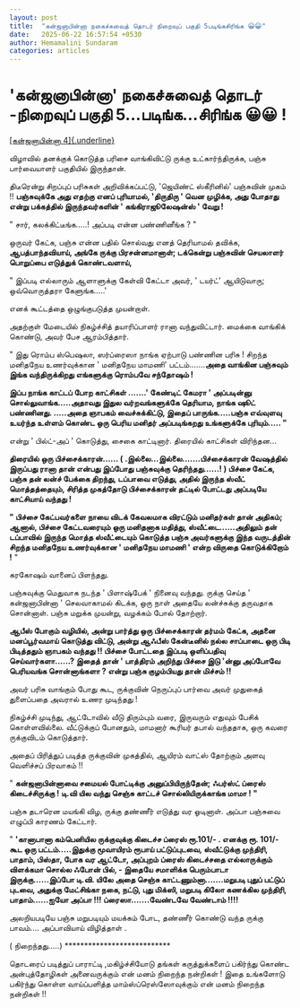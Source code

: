 ```yaml
---
layout: post
title:  "கன்ஜனாபின்னா நகைச்சுவைத் தொடர் நிறைவுப் பகுதி 5படிங்கசிரிங்க 😀😀"
date:   2025-06-22 16:57:54 +0530
author: Hemamalini Sundaram
categories: articles
---
```


#  \'கன்ஜனாபின்னா\' நகைச்சுவைத் தொடர் -நிறைவுப் பகுதி 5\...படிங்க\...சிரிங்க 😀😀 ! 

[[கன்ஜனாபின்னா
4]{.underline}](https://tamil.momspresso.com/parenting/aa71bb9e323d44a5b589be0617593389/article/knnnjnnnaapinnnnnnaa-paakm-4-nkaiccuvait-tottr-pttingkciringk-vnlfxfylmqi1?utm_source=PCA_Whatsapp_Share&utm_medium=Share_Android)

விழாவில் தனக்குக் கொடுத்த பரிசை வாங்கிவிட்டு ருக்கு உட்கார்ந்திருக்க, பஞ்சு
பார்வையாளர் பகுதியில் இருந்தான்.

திடீரென்று சிறப்புப் பரிசுகள் அறிவிக்கப்பட்டு, 'ஜெயிண்ட் ஸ்கீரினில்' பஞ்சுவின் முகம் !!
**பஞ்சுவுக்கே அது எதற்கு எனப் புரியாமல், 'திருதிரு ' வென முழிக்க, அது போதாது
என்று பக்கத்தில் இருந்தவர்களின் ' கங்கிராஜூலேஷன்ஸ் ' வேறு !**

" சார், கலக்கிட்டீங்க.....! அப்படி என்ன பண்ணினீங்க ? "

ஒருவர் கேட்க, பஞ்சு என்ன பதில் சொல்வது எனத் தெரியாமல் தவிக்க, **ஆபத்பாந்தவியாய்,
அங்கே ருக்கு பிரசன்னமானாள்; டக்கென்று பஞ்சுவின் செயலாளர் பொறுப்பை எடுத்துக்
கொண்டவளாய்,**

" இப்படி எல்லாரும் ஆளாளுக்கு கேள்வி கேட்டா அவர், ' டயர்ட்' ஆயிடுவாரு; ஒவ்வொருத்தரா
கேளுங்க.....'

எனக் கூட்டத்தை ஒழுங்குபடுத்த முயன்றாள்.

அதற்குள் மேடையில் நிகழ்ச்சித் தயாரிப்பாளர் ரானா வந்துவிட்டார். மைக்கை வாங்கிக் கொண்டு,
அவர் பேச ஆரம்பித்தார்.

" இது ரொம்ப ஸ்பெஷலா, ஸர்ப்ரைஸா நாங்க ஏற்பாடு பண்ணின பரிசு ! சிறந்த மனிதநேய
உணர்வுக்கான ' மனிதநேய மாமணி' பட்டம்.......**அதை வாங்கின பஞ்சுவும் இங்க
வந்திருக்கிறது எங்களுக்கு ரொம்பவே சந்தோஷம் !**

**இப்ப நாங்க காட்டப் போற காட்சிகள் .......' கேண்டிட் கேமரா ' அப்படின்னு
சொல்லுவாங்க.....அதாவது இதுல வர்றவங்களுக்கே தெரியாம, நாங்க ஷூட் பண்ணினது.
\.....அதை ஞாபகம் வைச்சுக்கிட்டு, இதைப் பாருங்க.....பஞ்சு எவ்வுளவு உயர்ந்த உள்ளம்
கொண்ட ஒரு பெரிய மனிதர் அப்படிங்கறது உங்களுக்கே புரியும்..... "**

என்று ' பில்ட்-அப் ' கொடுத்து, சைகை காட்டினார். திரையில் காட்சிகள் விரிந்தன...

**திரையில் ஒரு பிச்சைக்காரன்...... ( .இல்லை...இல்லை.......பிச்சைக்காரன் வேஷத்தில்
இருப்பது ரானா தான் என்பது இப்போது பஞ்சுவுக்கு தெரிந்தது......! ) பிச்சை கேட்க,
பஞ்சு தன் லன்ச் பேக்கை திறந்து, டப்பாவை எடுத்து, அதில் இருந்த ஸ்வீட் மொத்தத்தையும்,
சிரித்த முகத்தோடு பிச்சைக்காரன் தட்டில் போட்டது அப்படியே காட்சியாய் வந்தது !**

**" பிச்சை கேட்பவர்களை நாயை விடக் கேவலமாக விரட்டும் மனிதர்கள் தான் அதிகம்; ஆனால்,
பிச்சை கேட்டவரையும் ஒரு மனிதனாக மதித்து, ஸ்வீட்டை\...\...அதிலும் தன் டப்பாவில்
இருந்த மொத்த ஸ்வீட்டையும் கொடுத்த பஞ்சு அவர்களுக்கு இந்த வருடத்தின் சிறந்த மனிதநேய
உணர்வுக்கான ' மனிதநேய மாமணி ' என்ற விருதை கொடுக்கிறோம் !** "

கரகோஷம் வானைப் பிளந்தது.

பஞ்சுவுக்கு மெதுவாக நடந்த ' பிளாஷ்பேக் ' நினைவு வந்தது. ருக்கு செய்த '
கன்ஜனாபின்னா ' செலவாகாமல் கிடக்க, ஒரு நாள் அதையே லன்ச்சுக்கு தருவதாக சொன்னாள்.
பஞ்சு மறுக்க முயன்று, வழக்கம் போல் தோற்றார்.

**ஆபீஸ் போகும் வழியில், அன்று பார்த்து ஒரு பிச்சைக்காரன் தர்மம் கேட்க, அதனை
மனப்பூர்வமாய் கொடுத்து விட்டு, அன்று ஆஃபீஸ் கேன்டீனில் நல்ல சாப்பாடை ஒரு பிடி
பிடித்ததும் ஞாபகம் வந்தது !! பிச்சை போட்டதை இப்படி ஒளிப்பதிவு செய்வார்களா......?
இதைத் தான் ' பாத்திரம் அறிந்து பிச்சை இடு 'ன்னு அப்போவே பெரியவங்க சொன்னாங்களா ?
என்று பஞ்சு குழம்பியது தான் மிச்சம் !!**

அவர் பரிசு வாங்கும் போது கூட, ருக்குவின் நெருப்புப் பார்வை அவர் முதுகைத் துளைப்பதை
அவரால் உணர முடிந்தது !

நிகழ்ச்சி முடிந்து, ஆட்டோவில் வீடு திரும்பும் வரை, இருவரும் எதுவும் பேசிக்
கொள்ளவில்லை. வீட்டுக்குப் போனதும், மாமனார் கூரியர் தபால் வந்ததாக, ஒரு கவரை
ருக்குவிடம் கொடுத்தார்.

அதைப் பிரித்துப் படித்த ருக்குவின் முகத்தில், ஆயிரம் வாட்ஸ் தோற்கும் அளவு வெளிச்சப்
பிரவாகம் !!

" **கன்ஜனாபின்னாவை சமையல் போட்டிக்கு அனுப்பியிருந்தேன்; ஃபர்ஸ்ட் ப்ரைஸ் கிடைச்சிருக்கு
! டி.வி யில வந்து செஞ்சு காட்டச் சொல்லியிருக்காங்க மாமா ! "**

பஞ்சு தடாரென மயங்கி விழ, ருக்கு தண்ணீர் எடுத்து வர ஓடினாள். அப்பா பஞ்சுவை எழுப்பி
காரணம் கேட்டார்.

" **'கானாபானா கம்பெனியில ருக்குவுக்கு கிடைச்ச ப்ரைஸ் ரூ.101/- . எனக்கு ரூ.
101/- கூட ஒரு பட்டம்.....இதுக்கு மூவாயிரம் ரூபாய் பட்டுப்புடவை, ஸ்வீட்டுக்கு
முந்திரி, பாதாம், பிஸ்தா, போக வர ஆட்டோ, அப்புறம் ப்ரைஸ் கிடைச்சதை எல்லாருக்கும்
விளக்கமா சொல்ல ஃபோன் பில், - இதையே சமாளிக்க பெரும்பாடா இருக்கு......இப்போ டி.வி.
யிலே அதை செஞ்சு காட்டணும்னா.......மறுபடி புதுப் பட்டுப் புடவை, அதுக்கு மேட்சிங்கா
நகை, நட்டு, புது மிக்ஸி, மறுபடி கிலோ கணக்கில முந்திரி, பாதாம்......ஐயோ அப்பா
!!! ப்ரைஸா.......வேண்டவே வேண்டாம் !!!!**

அலறியபடியே பஞ்சு மறுபடியும் மயக்கம் போட, தண்ணீர் கொண்டு வந்த ருக்கு பாவம்....
அப்பாவியாய் விழித்தாள் .

( நிறைந்தது.....) \*\*\*\*\*\*\*\*\*\*\*\*\*\*\*\*\*\*\*\*\*\*\*\*\*\*\*

தொடரைப் படித்துப் பாராட்டி ,மகிழ்ச்சியோடு தங்கள் கருத்துக்களைப் பகிர்ந்து கொண்ட
அன்புத்தோழிகள் அனைவருக்கும் என் மனம் நிறைந்த நன்றிகள் ! இதை உங்களோடு பகிர்ந்து கொள்ள
வாய்ப்பளித்த மாம்ஸ்ப்ரெஸ்ஸோவுக்கும் என் மனம் நிறைந்த நன்றிகள் !!
